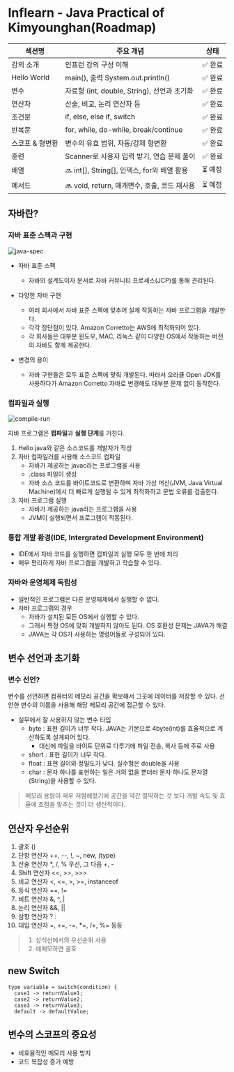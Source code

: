# Inflearn - Java Practical of Kimyounghan(Roadmap)

| 섹션명 | 주요 개념 | 상태 |
|---|---|---|
| 강의 소개 | 인프런 강의 구성 이해 | ✅ 완료 |
| Hello World | main(), 출력 System.out.println() | ✅ 완료 |
| 변수 | 자료형 (int, double, String), 선언과 초기화 | ✅ 완료 |
| 연산자 | 산술, 비교, 논리 연산자 등 | ✅ 완료 |
| 조건문 | if, else, else if, switch | ✅ 완료 |
| 반복문 | for, while, do-while, break/continue | ✅ 완료 |
| 스코프 & 형변환 | 변수의 유효 범위, 자동/강제 형변환 | ✅ 완료 |
| 훈련 | Scanner로 사용자 입력 받기, 연습 문제 풀이 | ✅ 완료 |
| 배열 | 🔜 int[], String[], 인덱스, for와 배열 활용 | ⏳ 예정 |
| 메서드 |🔜 void, return, 매개변수, 호출, 코드 재사용 | ⏳ 예정 |

## 자바란?

### 자바 표준 스펙과 구현
![java-spec](https://github.com/user-attachments/assets/5b9e489e-9f9e-4603-bac5-3fd4c94e14aa)

* 자바 표준 스펙
    + 자바의 설계도이자 문서로 자바 커뮤니티 프로세스(JCP)를 통해 관리된다.

* 다양한 자바 구현
    + 여러 회사에서 자바 표준 스펙에 맞추어 실제 작동하는 자바 프로그램을 개발한다.
    + 각각 장단점이 있다. Amazon Corretto는 AWS에 최적화되어 있다.
    + 각 회사들은 대부분 윈도우, MAC, 리눅스 같이 다양한 OS에서 작동하는 버전의 자바도 함께 제공한다.

* 변경의 용이
    + 자바 구현들은 모두 표준 스펙에 맞춰 개발된다. 따라서 오라클 Open JDK를 사용하다가 Amazon Corretto 자바로 변경해도 대부분 문제 없이 동작한다.

### 컴파일과 실행
![compile-run](https://github.com/user-attachments/assets/2ad4bbe5-5e95-440c-80c0-5d955cef61c1)

자바 프로그램은 **컴파일**과 **실행 단계**를 거친다.
1. Hello.java와 같은 소스코드를 개발자가 작성
2. 자바 컴파일러를 사용해 소스코드 컴파일
    * 자바가 제공하는 javac라는 프로그램을 사용
    * .class 파일이 생성
    * 자바 소스 코드를 바이트코드로 변환하며 자바 가상 머신(JVM, Java Virtual Machine)에서 더 빠르게 실행될 수 있게 최적화하고 문법 오류를 검출한다.
3. 자바 프로그램 실행
    * 자바가 제공하는 java라는 프로그램을 사용
    * JVM이 실행되면서 프로그램이 작동된다.

### 통합 개발 환경(IDE, Intergrated Development Environment)
* IDE에서 자바 코드를 실행하면 컴파일과 실행 모두 한 번에 처리
* 매우 편리하게 자바 프로그램을 개발하고 학습할 수 있다.

### 자바와 운영체제 독립성
* 일반적인 프로그램은 다른 운영체제에서 실행할 수 없다.
* 자바 프로그램의 경우
    + 자바가 설치된 모든 OS에서 실행할 수 있다.
    + 그래서 특정 OS에 맞춰 개발하지 않아도 된다. OS 호환성 문제는 JAVA가 해결
    + JAVA는 각 OS가 사용하는 명령어들로 구성되어 있다.

## 변수 선언과 초기화

### 변수 선언?
변수를 선언하면 컴퓨터의 메모리 공간을 확보해서 그곳에 데이터를 저장할 수 있다. 선언한 변수의 이름을 사용해 해당 메모리 공간에 접근할 수 있다.

* 실무에서 잘 사용하지 않는 변수 타입
    + byte : 표현 길이가 너무 작다. JAVA는 기본으로 4byte(int)를 효율적으로 계산하도록 설계되어 있다.
        - 대신에 파일을 바이트 단위로 다루기에 파일 전송, 복사 등에 주로 사용
    + short : 표현 길이가 너무 작다.
    + float : 표현 길이와 정밀도가 낮다. 실수형은 double을 사용
    + char : 문자 하나를 표현하는 일은 거의 없을 뿐더러 문자 하나도 문자열(String)을 사용할 수 있다.
> 메모리 용량이 매우 저렴해졌기에 공간을 약간 절약하는 것 보다 개발 속도 및 효율에 초점을 맞추는 것이 더 생산적이다.

## 연산자 우선순위
1. 괄호 ()
2. 단항 연산자 ++, --, !, ~, new, (type)
3. 산술 연산자 *, /, % 우선, 그 다음 +, -
4. Shift 연산자 <<, >>, >>>
5. 비교 연산자 <, <=, >, >=, instanceof
6. 등식 연산자 ==, !=
7. 비트 연산자 &, ^, |
8. 논리 연산자 &&, ||
9. 삼항 연산자 ? :
10. 대입 연산자 =, +=, -=, *=, /+, %= 등등
> 1. 상식선에서의 우선순위 사용
> 2. 애매모하면 괄호

## new Switch
```
type variable = switch(condition) {
  case1 -> returnValue1;
  case2 -> returnValue2;
  case3 -> returnValue3;
  default -> defaultValue;
```

## 변수의 스코프의 중요성

* 비효율적인 메모리 사용 방지
* 코드 복잡성 증가 예방

